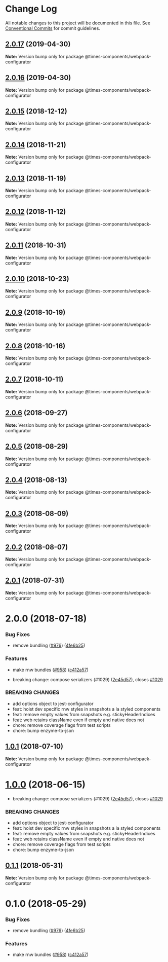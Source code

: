 # Change Log

All notable changes to this project will be documented in this file.
See [Conventional Commits](https://conventionalcommits.org) for commit guidelines.

## [2.0.17](https://github.com/newsuk/times-components/compare/@times-components/webpack-configurator@2.0.16...@times-components/webpack-configurator@2.0.17) (2019-04-30)

**Note:** Version bump only for package @times-components/webpack-configurator





## [2.0.16](https://github.com/newsuk/times-components/compare/@times-components/webpack-configurator@2.0.15...@times-components/webpack-configurator@2.0.16) (2019-04-30)

**Note:** Version bump only for package @times-components/webpack-configurator





## [2.0.15](https://github.com/newsuk/times-components/compare/@times-components/webpack-configurator@2.0.14...@times-components/webpack-configurator@2.0.15) (2018-12-12)

**Note:** Version bump only for package @times-components/webpack-configurator





<a name="2.0.14"></a>
## [2.0.14](https://github.com/newsuk/times-components/compare/@times-components/webpack-configurator@2.0.13...@times-components/webpack-configurator@2.0.14) (2018-11-21)

**Note:** Version bump only for package @times-components/webpack-configurator





<a name="2.0.13"></a>
## [2.0.13](https://github.com/newsuk/times-components/compare/@times-components/webpack-configurator@2.0.12...@times-components/webpack-configurator@2.0.13) (2018-11-19)

**Note:** Version bump only for package @times-components/webpack-configurator





<a name="2.0.12"></a>
## [2.0.12](https://github.com/newsuk/times-components/compare/@times-components/webpack-configurator@2.0.11...@times-components/webpack-configurator@2.0.12) (2018-11-12)

**Note:** Version bump only for package @times-components/webpack-configurator





<a name="2.0.11"></a>
## [2.0.11](https://github.com/newsuk/times-components/compare/@times-components/webpack-configurator@2.0.10...@times-components/webpack-configurator@2.0.11) (2018-10-31)

**Note:** Version bump only for package @times-components/webpack-configurator





<a name="2.0.10"></a>
## [2.0.10](https://github.com/newsuk/times-components/compare/@times-components/webpack-configurator@2.0.7...@times-components/webpack-configurator@2.0.10) (2018-10-23)

**Note:** Version bump only for package @times-components/webpack-configurator





<a name="2.0.9"></a>
## [2.0.9](https://github.com/newsuk/times-components/compare/@times-components/webpack-configurator@2.0.7...@times-components/webpack-configurator@2.0.9) (2018-10-19)

**Note:** Version bump only for package @times-components/webpack-configurator





<a name="2.0.8"></a>
## [2.0.8](https://github.com/newsuk/times-components/compare/@times-components/webpack-configurator@2.0.7...@times-components/webpack-configurator@2.0.8) (2018-10-16)

**Note:** Version bump only for package @times-components/webpack-configurator





<a name="2.0.7"></a>
## [2.0.7](https://github.com/newsuk/times-components/compare/@times-components/webpack-configurator@2.0.6...@times-components/webpack-configurator@2.0.7) (2018-10-11)

**Note:** Version bump only for package @times-components/webpack-configurator





<a name="2.0.6"></a>
## [2.0.6](https://github.com/newsuk/times-components/compare/@times-components/webpack-configurator@2.0.5...@times-components/webpack-configurator@2.0.6) (2018-09-27)

**Note:** Version bump only for package @times-components/webpack-configurator





<a name="2.0.5"></a>
## [2.0.5](https://github.com/newsuk/times-components/compare/@times-components/webpack-configurator@2.0.4...@times-components/webpack-configurator@2.0.5) (2018-08-29)

**Note:** Version bump only for package @times-components/webpack-configurator





<a name="2.0.4"></a>
## [2.0.4](https://github.com/newsuk/times-components/compare/@times-components/webpack-configurator@2.0.3...@times-components/webpack-configurator@2.0.4) (2018-08-13)

**Note:** Version bump only for package @times-components/webpack-configurator





<a name="2.0.3"></a>
## [2.0.3](https://github.com/newsuk/times-components/compare/@times-components/webpack-configurator@2.0.2...@times-components/webpack-configurator@2.0.3) (2018-08-09)




**Note:** Version bump only for package @times-components/webpack-configurator

<a name="2.0.2"></a>
## [2.0.2](https://github.com/newsuk/times-components/compare/@times-components/webpack-configurator@2.0.1...@times-components/webpack-configurator@2.0.2) (2018-08-07)




**Note:** Version bump only for package @times-components/webpack-configurator

<a name="2.0.1"></a>
## [2.0.1](https://github.com/newsuk/times-components/compare/@times-components/webpack-configurator@2.0.0...@times-components/webpack-configurator@2.0.1) (2018-07-31)




**Note:** Version bump only for package @times-components/webpack-configurator

<a name="2.0.0"></a>
# 2.0.0 (2018-07-18)


### Bug Fixes

* remove bundling ([#976](https://github.com/newsuk/times-components/issues/976)) ([4fe6b25](https://github.com/newsuk/times-components/commit/4fe6b25))


### Features

* make rnw bundles ([#958](https://github.com/newsuk/times-components/issues/958)) ([c412a57](https://github.com/newsuk/times-components/commit/c412a57))


* breaking change: compose serializers (#1029) ([2e45d57](https://github.com/newsuk/times-components/commit/2e45d57)), closes [#1029](https://github.com/newsuk/times-components/issues/1029)


### BREAKING CHANGES

* add options object to jest-configurator
* feat: hoist dev specific rnw styles in snapshots a la styled components
* feat: remove empty values from snapshots e.g. stickyHeaderIndices
* feat: web retains className even if empty and native does not
* chore: remove coverage flags from test scripts
* chore: bump enzyme-to-json




<a name="1.0.1"></a>
## [1.0.1](https://github.com/newsuk/times-components/compare/@times-components/webpack-configurator@1.0.0...@times-components/webpack-configurator@1.0.1) (2018-07-10)




**Note:** Version bump only for package @times-components/webpack-configurator

<a name="1.0.0"></a>
# [1.0.0](https://github.com/newsuk/times-components/compare/@times-components/webpack-configurator@0.1.1...@times-components/webpack-configurator@1.0.0) (2018-06-15)


* breaking change: compose serializers (#1029) ([2e45d57](https://github.com/newsuk/times-components/commit/2e45d57)), closes [#1029](https://github.com/newsuk/times-components/issues/1029)


### BREAKING CHANGES

* add options object to jest-configurator
* feat: hoist dev specific rnw styles in snapshots a la styled components
* feat: remove empty values from snapshots e.g. stickyHeaderIndices
* feat: web retains className even if empty and native does not
* chore: remove coverage flags from test scripts
* chore: bump enzyme-to-json




<a name="0.1.1"></a>
## [0.1.1](https://github.com/newsuk/times-components/compare/@times-components/webpack-configurator@0.1.0...@times-components/webpack-configurator@0.1.1) (2018-05-31)




**Note:** Version bump only for package @times-components/webpack-configurator

<a name="0.1.0"></a>
# 0.1.0 (2018-05-29)


### Bug Fixes

* remove bundling ([#976](https://github.com/newsuk/times-components/issues/976)) ([4fe6b25](https://github.com/newsuk/times-components/commit/4fe6b25))


### Features

* make rnw bundles ([#958](https://github.com/newsuk/times-components/issues/958)) ([c412a57](https://github.com/newsuk/times-components/commit/c412a57))
